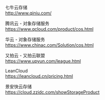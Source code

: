 七牛云存储  
http://www.qiniu.com/

腾讯云 - 对象存储服务  
https://www.qcloud.com/product/cos.html

华云 - 对象存储服务  
https://www.chinac.com/Solution/cos.html

又拍云 - 又拍云联盟  
https://www.upyun.com/league.html

LeanCloud  
https://leancloud.cn/pricing.html

景安快云存储  
https://cloud.zzidc.com/showStorageProduct

